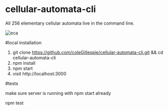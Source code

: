 # cellular-automata-cli
All 256 elementary cellular automata live in the command line.

![eca](https://raw.githubusercontent.com/coleGillespie/cellular-automata-cli/master/public/preview.png)

#local installation
1. git clone https://github.com/coleGillespie/cellular-automata-cli.git && cd cellular-automata-cli
2. npm install
3. npm start
4. visit http://localhost:3000

#tests

make sure server is running with npm start already

npm test
